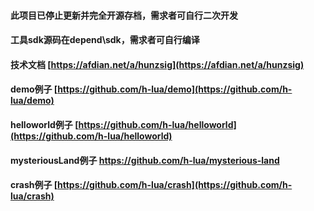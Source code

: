 #### 此项目已停止更新并完全开源存档，需求者可自行二次开发
#### 工具sdk源码在depend\sdk，需求者可自行编译
#### 技术文档 [https://afdian.net/a/hunzsig](https://afdian.net/a/hunzsig)
#### demo例子 [https://github.com/h-lua/demo](https://github.com/h-lua/demo)
#### helloworld例子 [https://github.com/h-lua/helloworld](https://github.com/h-lua/helloworld)
#### mysteriousLand例子 [https://github.com/h-lua/mysterious-land ](https://github.com/h-lua/mysterious-land )
#### crash例子 [https://github.com/h-lua/crash](https://github.com/h-lua/crash)
